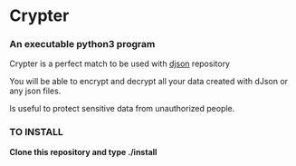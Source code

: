 # Crypter
### An executable python3 program

Crypter is a perfect match to be used with [djson](https://github.com/rcastrucci/djson.git) repository

You will be able to encrypt and decrypt all your data created with dJson or any json files.

Is useful to protect sensitive data from unauthorized people.

### TO INSTALL
**Clone this repository and type ./install**
